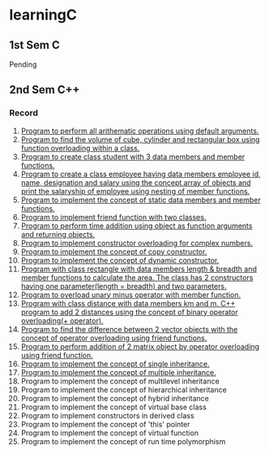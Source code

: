 # learningC

## 1st Sem C
Pending 

## 2nd Sem C++ 

### Record
1. [Program to perform all arithematic operations using default arguments.](./cpp/lab/defaultArg.cpp)
2. [Program to find the volume of cube, cylinder and rectangular box using function overloading within a class.](./cpp/lab/overloading.cpp)
3. [Program to create class student with 3 data members and member functions.](./cpp/lab/studentAgeDifferentitate.cpp)
4. [Program to create a class employee having data members employee id, name, designation and salary using the concept array of objects and print the salaryship of employee using nesting of member functions. ](./cpp/lab/employessNesting.cpp)
5. [Program to implement the concept of static data members and member functions. ](./cpp/lab/staticDataFunc.cpp)
6. [Program to implement friend function with two classes.](./cpp/lab/friendFunc.cpp)
7. [Program to perform time addition using object as function arguments and returning objects.](./cpp/lab/timeObjArg-RetArg.cpp)
8. [Program to implement constructor overloading for complex numbers.](./cpp/lab/consOverComplex.cpp)
9. [Program to implement the concept of copy constructor.](./cpp/lab/copyConstructor.cpp)
10. [Program to implement the concept of dynamic constructor.](./cpp/lab/dynamicConstructor.cpp)
11. [Program with class rectangle with data members length & breadth and member functions to calculate the area. The class has 2 constructors having one parameter(length = breadth) and two parameters.](./cpp/lab/rectangle.cpp)
12. [Program to overload unary minus operator with member function.](./cpp/lab/overloadUnaryMinusMemb.cpp)
13. [Program with class distance with data members km and m. C++ program to add 2 distances using the concept of binary operator overloading(+ operator).](./cpp/lab/distanceBinaryOverloading.cpp)
14. [Program to find the difference between 2 vector objects with the concept of operator overloading using friend functions.](./cpp/lab/vectorDifference.cpp)
15. [Program to perform addition of 2 matrix object by operator overloading using friend function.](./cpp/lab/matrixAddOverload.cpp)
16. [Program to implement the concept of single inheritance.](./cpp/lab/singleInheritancePublic.cpp)
17. [Program to implement the concept of multiple inheritance.](./cpp/lab/multipleInheritance.cpp)
18. Program to implement the concept of multilevel inheritance 
19. Program to implement the concept of hierarchical inheritance
20. Program to implement the concept of hybrid inheritance 
21. Program to implement the concept of virtual base class
22. Program to implement constructors in derived class
23. Program to implement the concept of 'this' pointer
24. Program to implement the concept of virtual function
25. Program to implement the concept of run time polymorphism

